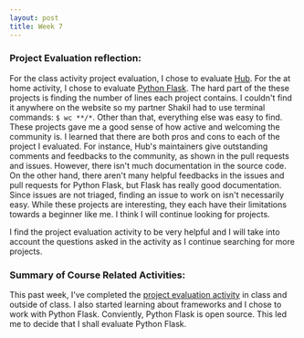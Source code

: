 ```yaml
---
layout: post
title: Week 7
---
```


### Project Evaluation reflection:

For the class activity project evaluation, I chose to evaluate [Hub](https://github.com/github/hub). For the at home activity, I chose to evaluate [Python Flask](https://github.com/pallets/flask).
The hard part of the these projects is finding the number of lines each project contains. I couldn't find it anywhere on the website so my partner Shakil had to use terminal commands: `$ wc **/*`. Other than that, everything else was easy to find. These projects gave me a good sense of how active and welcoming the community is. I learned that there are both pros and cons to each of the project I evaluated. For instance, Hub's maintainers give outstanding comments and feedbacks to the community, as shown in the pull requests and issues. However, there isn't much documentation in the source code. On the other hand, there aren't many helpful feedbacks in the issues and pull requests for Python Flask, but Flask has really good documentation. Since issues are not triaged, finding an issue to work on isn't necessarily easy. While these projects are interesting, they each have their limitations towards a beginner like me. I think I will continue looking for projects.

I find the project evaluation activity to be very helpful and I will take into account the questions asked in the activity as I continue searching for more projects.


### Summary of Course Related Activities:
This past week, I've completed the [project evaluation activity](https://github.com/hunter-college-ossd-fall-2019/project-evaluation-activity-01) in class and outside of class. I also started learning about frameworks and I chose to work with Python Flask. Conviently, Python Flask is open source. This led me to decide that I shall evaluate Python Flask. 

